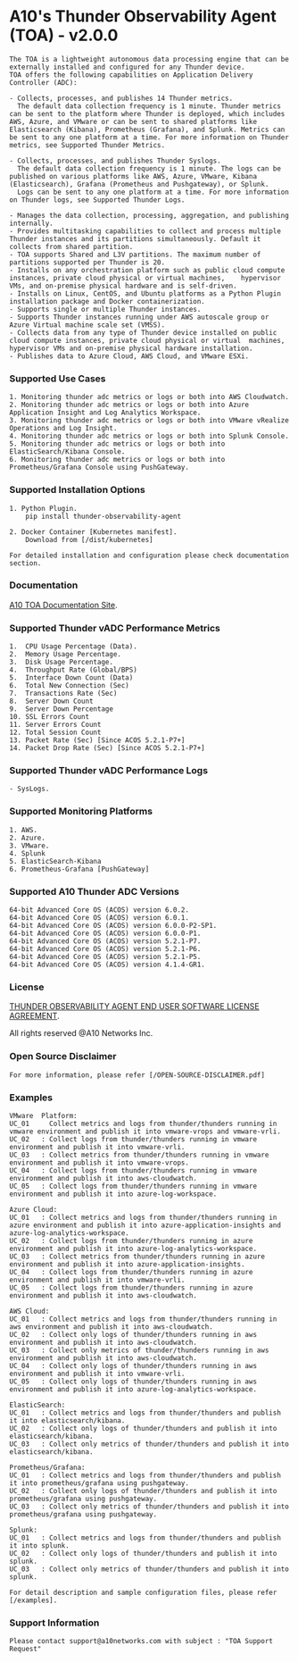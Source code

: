 # A10's Thunder Observability Agent (TOA) - v2.0.0
	The TOA is a lightweight autonomous data processing engine that can be externally installed and configured for any Thunder device.
	TOA offers the following capabilities on Application Delivery Controller (ADC):
	
	- Collects, processes, and publishes 14 Thunder metrics. 
 	  The default data collection frequency is 1 minute. Thunder metrics can be sent to the platform where Thunder is deployed, which includes AWS, Azure, and VMware or can be sent to shared platforms like Elasticsearch (Kibana), Prometheus (Grafana), and Splunk. Metrics can be sent to any one platform at a time. For more information on Thunder metrics, see Supported Thunder Metrics.
	
	- Collects, processes, and publishes Thunder Syslogs.
 	  The default data collection frequency is 1 minute. The logs can be published on various platforms like AWS, Azure, VMware, Kibana (Elasticsearch), Grafana (Prometheus and Pushgateway), or Splunk. 
	  Logs can be sent to any one platform at a time. For more information on Thunder logs, see Supported Thunder Logs.

	- Manages the data collection, processing, aggregation, and publishing internally.
	- Provides multitasking capabilities to collect and process multiple Thunder instances and its partitions simultaneously. Default it collects from shared partition.
	- TOA supports Shared and L3V partitions. The maximum number of partitions supported per Thunder is 20.
	- Installs on any orchestration platform such as public cloud compute instances, private cloud physical or virtual machines, 	hypervisor VMs, and on-premise physical hardware and is self-driven.
	- Installs on Linux, CentOS, and Ubuntu platforms as a Python Plugin installation package and Docker containerization.
	- Supports single or multiple Thunder instances.
	- Supports Thunder instances running under AWS autoscale group or Azure Virtual machine scale set (VMSS).
	- Collects data from any type of Thunder device installed on public cloud compute instances, private cloud physical or virtual 	machines, hypervisor VMs and on-premise physical hardware installation.
	- Publishes data to Azure Cloud, AWS Cloud, and VMware ESXi.

### Supported Use Cases
	1. Monitoring thunder adc metrics or logs or both into AWS Cloudwatch.
	2. Monitoring thunder adc metrics or logs or both into Azure Application Insight and Log Analytics Workspace.
	3. Monitoring thunder adc metrics or logs or both into VMware vRealize Operations and Log Insight.
	4. Monitoring thunder adc metrics or logs or both into Splunk Console.
	5. Monitoring thunder adc metrics or logs or both into ElasticSearch/Kibana Console.
	6. Monitoring thunder adc metrics or logs or both into Prometheus/Grafana Console using PushGateway.

### Supported Installation Options
	1. Python Plugin.
		pip install thunder-observability-agent
		
	2. Docker Container [Kubernetes manifest].
		Download from [/dist/kubernetes]
	
	For detailed installation and configuration please check documentation section.

### Documentation
<a href="https://documentation.a10networks.com/docs/Install/Software/thunder-observability-agent/">A10 TOA Documentation Site</a>.
	

### Supported Thunder vADC Performance Metrics
	1.  CPU Usage Percentage (Data).
	2.  Memory Usage Percentage.
	3.  Disk Usage Percentage.
	4.  Throughput Rate (Global/BPS)
	5.  Interface Down Count (Data)
	6.  Total New Connection (Sec)
	7.  Transactions Rate (Sec)
	8.  Server Down Count
	9.  Server Down Percentage
	10. SSL Errors Count
	11. Server Errors Count
	12. Total Session Count
	13. Packet Rate (Sec) [Since ACOS 5.2.1-P7+]
	14. Packet Drop Rate (Sec) [Since ACOS 5.2.1-P7+]
	   
### Supported Thunder vADC Performance Logs
	- SysLogs.
	
### Supported Monitoring Platforms
	1. AWS.
	2. Azure.
	3. VMware.
	4. Splunk
	5. ElasticSearch-Kibana
	6. Prometheus-Grafana [PushGateway]

### Supported A10 Thunder ADC Versions
	64-bit Advanced Core OS (ACOS) version 6.0.2.
	64-bit Advanced Core OS (ACOS) version 6.0.1.
	64-bit Advanced Core OS (ACOS) version 6.0.0-P2-SP1.
	64-bit Advanced Core OS (ACOS) version 6.0.0-P1.
	64-bit Advanced Core OS (ACOS) version 5.2.1-P7.
	64-bit Advanced Core OS (ACOS) version 5.2.1-P6.
	64-bit Advanced Core OS (ACOS) version 5.2.1-P5.
	64-bit Advanced Core OS (ACOS) version 4.1.4-GR1.


### License 
<a href="https://www.a10networks.com/wp-content/uploads/EULA_Thunder_Observability_Agent.pdf">THUNDER OBSERVABILITY AGENT END USER SOFTWARE LICENSE AGREEMENT</a>.

All rights reserved @A10 Networks Inc.

### Open Source Disclaimer
	For more information, please refer [/OPEN-SOURCE-DISCLAIMER.pdf]

### Examples
	
	VMware	Platform: 
	UC_01	  Collect metrics and logs from thunder/thunders running in vmware environment and publish it into vmware-vrops and vmware-vrli.
	UC_02	: Collect logs from thunder/thunders running in vmware environment and publish it into vmware-vrli.
	UC_03	: Collect metrics from thunder/thunders running in vmware environment and publish it into vmware-vrops.
	UC_04	: Collect logs from thunder/thunders running in vmware environment and publish it into aws-cloudwatch.
	UC_05	: Collect logs from thunder/thunders running in vmware environment and publish it into azure-log-workspace.
	
	Azure Cloud:
	UC_01	: Collect metrics and logs from thunder/thunders running in azure environment and publish it into azure-application-insights and azure-log-analytics-workspace.
	UC_02	: Collect logs from thunder/thunders running in azure environment and publish it into azure-log-analytics-workspace.
	UC_03	: Collect metrics from thunder/thunders running in azure environment and publish it into azure-application-insights.
	UC_04	: Collect logs from thunder/thunders running in azure environment and publish it into vmware-vrli.
	UC_05	: Collect logs from thunder/thunders running in azure environment and publish it into aws-cloudwatch.
	  
	AWS Cloud:	 
	UC_01	: Collect metrics and logs from thunder/thunders running in aws environment and publish it into aws-cloudwatch.
	UC_02	: Collect only logs of thunder/thunders running in aws environment and publish it into aws-cloudwatch.
	UC_03	: Collect only metrics of thunder/thunders running in aws environment and publish it into aws-cloudwatch.
	UC_04	: Collect only logs of thunder/thunders running in aws environment and publish it into vmware-vrli.
	UC_05	: Collect only logs of thunder/thunders running in aws environment and publish it into azure-log-analytics-workspace.
	
	ElasticSearch:
	UC_01	: Collect metrics and logs from thunder/thunders and publish it into elasticsearch/kibana.
	UC_02	: Collect only logs of thunder/thunders and publish it into elasticsearch/kibana.
	UC_03	: Collect only metrics of thunder/thunders and publish it into elasticsearch/kibana.

	Prometheus/Grafana:
	UC_01	: Collect metrics and logs from thunder/thunders and publish it into prometheus/grafana using pushgateway.
	UC_02	: Collect only logs of thunder/thunders and publish it into prometheus/grafana using pushgateway.
	UC_03	: Collect only metrics of thunder/thunders and publish it into prometheus/grafana using pushgateway.

	Splunk:
	UC_01	: Collect metrics and logs from thunder/thunders and publish it into splunk.
	UC_02	: Collect only logs of thunder/thunders and publish it into splunk.
	UC_03	: Collect only metrics of thunder/thunders and publish it into splunk.

	For detail description and sample configuration files, please refer [/examples].
	
### Support Information
	Please contact support@a10networks.com with subject : "TOA Support Request"
